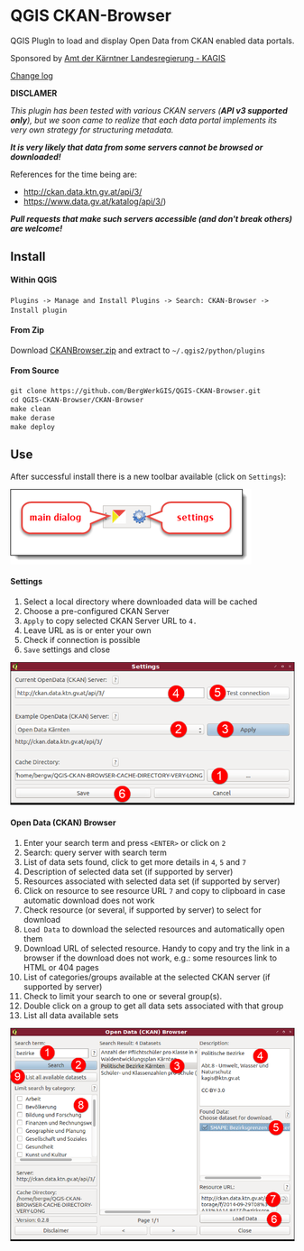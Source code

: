 QGIS CKAN-Browser
=============

QGIS PlugIn to load and display Open Data from CKAN enabled data portals.


Sponsored by [Amt der Kärntner Landesregierung - KAGIS](http://www.kagis.ktn.gv.at)

[Change log](ChangeLog.md)

__DISCLAMER__

_This plugin has been tested with various CKAN servers (**API v3 supported only**), but we soon came to realize that each data portal implements its very own strategy for structuring metadata._

**_It is very likely that data from some servers cannot be browsed or downloaded!_**

References for the time being are:
* http://ckan.data.ktn.gv.at/api/3/
* https://www.data.gv.at/katalog/api/3/)

**_Pull requests that make such servers accessible (and don't break others) are welcome!_**

## Install

#### Within QGIS

`Plugins -> Manage and Install Plugins -> Search: CKAN-Browser -> Install plugin`

#### From Zip

Download [CKANBrowser.zip](https://github.com/BergWerkGIS/QGIS-CKAN-Browser/blob/master/CKANBrowser.zip) and extract to `~/.qgis2/python/plugins`

#### From Source

```
git clone https://github.com/BergWerkGIS/QGIS-CKAN-Browser.git
cd QGIS-CKAN-Browser/CKAN-Browser
make clean
make derase
make deploy
```

## Use

After successful install there is a new toolbar available (click on `Settings`):

![CKAN Browser Toolbar](img/toolbar.png)

#### Settings

1. Select a local directory where downloaded data will be cached
2. Choose a pre-configured CKAN Server
3. `Apply` to copy selected CKAN Server URL to `4.`
4. Leave URL as is or enter your own
5. Check if connection is possible
6. `Save` settings and close


![CKAN Browser Settings](img/settings.png)

#### Open Data (CKAN) Browser

1. Enter your search term and press `<ENTER>` or click on `2`
2. Search: query server with search term
3. List of data sets found, click to get more details in `4`, `5` and `7`
4. Description of selected data set (if supported by server)
5. Resources associated with selected data set (if supported by server)
  1. Click on resource to see resource URL `7` and copy to clipboard in case automatic download does not work
  2. Check resource (or several, if supported by server) to select for download
6. `Load Data` to download the selected resources and automatically open them
7. Download URL of selected resource. Handy to copy and try the link in a browser if the download does not work, e.g.: some resources link to HTML or 404 pages
8. List of categories/groups available at the selected CKAN server (if supported by server)
  1. Check to limit your search to one or several group(s).
  2. Double click on a group to get all data sets associated with that group
9. List all data available sets

![Open Data (CKAN) Browser](img/open-data-ckan-browser.png)
